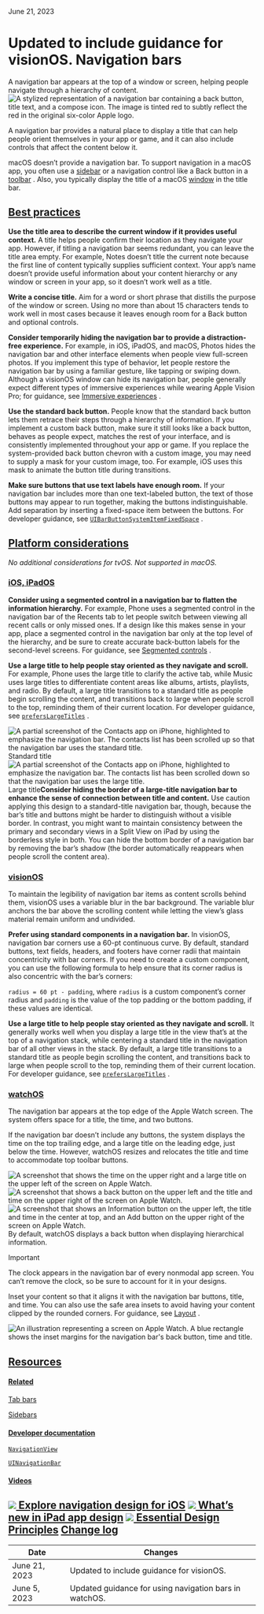 June 21, 2023

 Updated to include guidance for visionOS. Navigation bars
===============

A navigation bar appears at the top of a window or screen, helping people navigate through a hierarchy of content.![A stylized representation of a navigation bar containing a back button, title text, and a compose icon. The image is tinted red to subtly reflect the red in the original six-color Apple logo.](https://docs-assets.developer.apple.com/published/ed989dc263b39c20919e22d2e5e4d104/components-navigation-bar-intro@2x.png)

A navigation bar provides a natural place to display a title that can help people orient themselves in your app or game, and it can also include controls that affect the content below it.

macOS doesn’t provide a navigation bar. To support navigation in a macOS app, you often use a [sidebar](/design/human-interface-guidelines/sidebars)
 or a navigation control like a Back button in a [toolbar](/design/human-interface-guidelines/toolbars)
. Also, you typically display the title of a macOS [window](/design/human-interface-guidelines/windows)
 in the title bar.

[Best practices](/design/human-interface-guidelines/navigation-bars#Best-practices)
-----------------------------------------------------------------------------------

**Use the title area to describe the current window if it provides useful context.** A title helps people confirm their location as they navigate your app. However, if titling a navigation bar seems redundant, you can leave the title area empty. For example, Notes doesn’t title the current note because the first line of content typically supplies sufficient context. Your app’s name doesn’t provide useful information about your content hierarchy or any window or screen in your app, so it doesn’t work well as a title.

**Write a concise title.** Aim for a word or short phrase that distills the purpose of the window or screen. Using no more than about 15 characters tends to work well in most cases because it leaves enough room for a Back button and optional controls.

**Consider temporarily hiding the navigation bar to provide a distraction-free experience.** For example, in iOS, iPadOS, and macOS, Photos hides the navigation bar and other interface elements when people view full-screen photos. If you implement this type of behavior, let people restore the navigation bar by using a familiar gesture, like tapping or swiping down. Although a visionOS window can hide its navigation bar, people generally expect different types of immersive experiences while wearing Apple Vision Pro; for guidance, see [Immersive experiences](/design/human-interface-guidelines/immersive-experiences)
.

**Use the standard back button.** People know that the standard back button lets them retrace their steps through a hierarchy of information. If you implement a custom back button, make sure it still looks like a back button, behaves as people expect, matches the rest of your interface, and is consistently implemented throughout your app or game. If you replace the system-provided back button chevron with a custom image, you may need to supply a mask for your custom image, too. For example, iOS uses this mask to animate the button title during transitions.

**Make sure buttons that use text labels have enough room.** If your navigation bar includes more than one text-labeled button, the text of those buttons may appear to run together, making the buttons indistinguishable. Add separation by inserting a fixed-space item between the buttons. For developer guidance, see [`UIBarButtonSystemItemFixedSpace`](/documentation/uikit/uibarbuttonsystemitem/uibarbuttonsystemitemfixedspace)
.

[Platform considerations](/design/human-interface-guidelines/navigation-bars#Platform-considerations)
-----------------------------------------------------------------------------------------------------

*No additional considerations for tvOS. Not supported in macOS.*

### [iOS, iPadOS](/design/human-interface-guidelines/navigation-bars#iOS-iPadOS)

**Consider using a segmented control in a navigation bar to flatten the information hierarchy.** For example, Phone uses a segmented control in the navigation bar of the Recents tab to let people switch between viewing all recent calls or only missed ones. If a design like this makes sense in your app, place a segmented control in the navigation bar only at the top level of the hierarchy, and be sure to create accurate back-button labels for the second-level screens. For guidance, see [Segmented controls](/design/human-interface-guidelines/segmented-controls)
.

**Use a large title to help people stay oriented as they navigate and scroll.** For example, Phone uses the large title to clarify the active tab, while Music uses large titles to differentiate content areas like albums, artists, playlists, and radio. By default, a large title transitions to a standard title as people begin scrolling the content, and transitions back to large when people scroll to the top, reminding them of their current location. For developer guidance, see [`prefersLargeTitles`](/documentation/uikit/uinavigationbar/2908999-preferslargetitles)
.

![A partial screenshot of the Contacts app on iPhone, highlighted to emphasize the navigation bar. The contacts list has been scrolled up so that the navigation bar uses the standard title.](https://docs-assets.developer.apple.com/published/64bf477af9262d7c9b12e0aebe8ef1f1/navigation-bar-standard@2x.png)Standard title![A partial screenshot of the Contacts app on iPhone, highlighted to emphasize the navigation bar. The contacts list has been scrolled down so that the navigation bar uses the large title.](https://docs-assets.developer.apple.com/published/0e3fa2350b27ffbbe840a57281bbaabf/navigation-bar-large@2x.png)Large title**Consider hiding the border of a large-title navigation bar to enhance the sense of connection between title and content.** Use caution applying this design to a standard-title navigation bar, though, because the bar’s title and buttons might be harder to distinguish without a visible border. In contrast, you might want to maintain consistency between the primary and secondary views in a Split View on iPad by using the borderless style in both. You can hide the bottom border of a navigation bar by removing the bar’s shadow (the border automatically reappears when people scroll the content area).

### [visionOS](/design/human-interface-guidelines/navigation-bars#visionOS)

To maintain the legibility of navigation bar items as content scrolls behind them, visionOS uses a variable blur in the bar background. The variable blur anchors the bar above the scrolling content while letting the view’s glass material remain uniform and undivided.

**Prefer using standard components in a navigation bar.** In visionOS, navigation bar corners use a 60-pt continuous curve. By default, standard buttons, text fields, headers, and footers have corner radii that maintain concentricity with bar corners. If you need to create a custom component, you can use the following formula to help ensure that its corner radius is also concentric with the bar’s corners:

`radius = 60 pt - padding`, where `radius` is a custom component’s corner radius and `padding` is the value of the top padding or the bottom padding, if these values are identical.

**Use a large title to help people stay oriented as they navigate and scroll.** It generally works well when you display a large title in the view that’s at the top of a navigation stack, while centering a standard title in the navigation bar of all other views in the stack. By default, a large title transitions to a standard title as people begin scrolling the content, and transitions back to large when people scroll to the top, reminding them of their current location. For developer guidance, see [`prefersLargeTitles`](/documentation/uikit/uinavigationbar/2908999-preferslargetitles)
.

### [watchOS](/design/human-interface-guidelines/navigation-bars#watchOS)

The navigation bar appears at the top edge of the Apple Watch screen. The system offers space for a title, the time, and two buttons.

If the navigation bar doesn’t include any buttons, the system displays the time on the top trailing edge, and a large title on the leading edge, just below the time. However, watchOS resizes and relocates the title and time to accommodate top toolbar buttons.

![A screenshot that shows the time on the upper right and a large title on the upper left of the screen on Apple Watch.](https://docs-assets.developer.apple.com/published/cd681c4e38eff49162db8102e5f2b48f/nav-bar-watch-no-buttons@2x.png)![A screenshot that shows a back button on the upper left and the title and time on the upper right of the screen on Apple Watch.](https://docs-assets.developer.apple.com/published/4f5bb22834b906569c7288f3fcb381c9/nav-bar-watch-leading-button@2x.png)![A screenshot that shows an Information button on the upper left, the title and time in the center at top, and an Add button on the upper right of the screen on Apple Watch.](https://docs-assets.developer.apple.com/published/2e97316e3a50d67d1af182889c3052c0/nav-bar-watch-two-buttons@2x.png)By default, watchOS displays a back button when displaying hierarchical information.

Important

The clock appears in the navigation bar of every nonmodal app screen. You can’t remove the clock, so be sure to account for it in your designs.

Inset your content so that it aligns it with the navigation bar buttons, title, and time. You can also use the safe area insets to avoid having your content clipped by the rounded corners. For guidance, see [Layout](/design/human-interface-guidelines/layout)
.

![An illustration representing a screen on Apple Watch. A blue rectangle shows the inset margins for the navigation bar's back button, time and title.](https://docs-assets.developer.apple.com/published/6c78638afee5434abafa2cba59e2485d/status-bar-guides@2x.png)

[Resources](/design/human-interface-guidelines/navigation-bars#Resources)
-------------------------------------------------------------------------

#### [Related](/design/human-interface-guidelines/navigation-bars#Related)

[Tab bars](/design/human-interface-guidelines/tab-bars)


[Sidebars](/design/human-interface-guidelines/sidebars)


#### [Developer documentation](/design/human-interface-guidelines/navigation-bars#Developer-documentation)

[`NavigationView`](/documentation/SwiftUI/NavigationView)


[`UINavigationBar`](/documentation/uikit/uinavigationbar)


#### [Videos](/design/human-interface-guidelines/navigation-bars#Videos)

[![](https://devimages-cdn.apple.com/wwdc-services/images/124/95386734-286A-4C41-8073-28AC9A155F44/6490_wide_250x141_1x.jpg) Explore navigation design for iOS](https://developer.apple.com/videos/play/wwdc2022/10001) 
[![](https://devimages-cdn.apple.com/wwdc-services/images/124/6E076CE0-7DDF-4471-B6F0-005ADF9C7960/6500_wide_250x141_1x.jpg) What’s new in iPad app design](https://developer.apple.com/videos/play/wwdc2022/10009) 
[![](https://devimages-cdn.apple.com/wwdc-services/images/7/2546ECBD-6443-41EC-921D-6429026F8B67/1700_wide_250x141_1x.jpg) Essential Design Principles](https://developer.apple.com/videos/play/wwdc2017/802) 
[Change log](/design/human-interface-guidelines/navigation-bars#Change-log)
---------------------------------------------------------------------------



| Date | Changes |
| --- | --- |
| June 21, 2023 | Updated to include guidance for visionOS. |
| June 5, 2023 | Updated guidance for using navigation bars in watchOS. |

